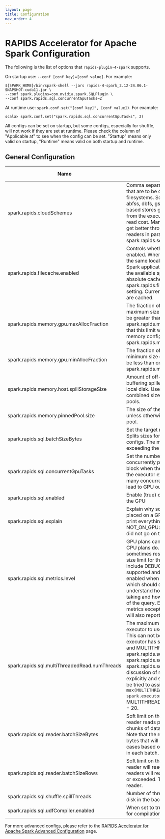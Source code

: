 ```yaml
---
layout: page
title: Configuration
nav_order: 4
---
```

<!-- Generated by RapidsConf.help. DO NOT EDIT! -->
# RAPIDS Accelerator for Apache Spark Configuration
The following is the list of options that `rapids-plugin-4-spark` supports.

On startup use: `--conf [conf key]=[conf value]`. For example:

```
${SPARK_HOME}/bin/spark-shell --jars rapids-4-spark_2.12-24.06.1-SNAPSHOT-cuda11.jar \
--conf spark.plugins=com.nvidia.spark.SQLPlugin \
--conf spark.rapids.sql.concurrentGpuTasks=2
```

At runtime use: `spark.conf.set("[conf key]", [conf value])`. For example:

```
scala> spark.conf.set("spark.rapids.sql.concurrentGpuTasks", 2)
```

 All configs can be set on startup, but some configs, especially for shuffle, will not
 work if they are set at runtime. Please check the column of "Applicable at" to see
 when the config can be set. "Startup" means only valid on startup, "Runtime" means
 valid on both startup and runtime.


## General Configuration

Name | Description | Default Value | Applicable at
-----|-------------|--------------|--------------
<a name="cloudSchemes"></a>spark.rapids.cloudSchemes|Comma separated list of additional URI schemes that are to be considered cloud based filesystems. Schemes already included: abfs, abfss, dbfs, gs, s3, s3a, s3n, wasbs, cosn. Cloud based stores generally would be total separate from the executors and likely have a higher I/O read cost. Many times the cloud filesystems also get better throughput when you have multiple readers in parallel. This is used with spark.rapids.sql.format.parquet.reader.type|None|Runtime
<a name="filecache.enabled"></a>spark.rapids.filecache.enabled|Controls whether the caching of input files is enabled. When enabled, input datais cached to the same local directories configured for the Spark application. The cache will use up to half the available space by default. To set an absolute cache size limit, see the spark.rapids.filecache.maxBytes configuration setting. Currently only data from Parquet files are cached.|false|Startup
<a name="memory.gpu.maxAllocFraction"></a>spark.rapids.memory.gpu.maxAllocFraction|The fraction of total GPU memory that limits the maximum size of the RMM pool. The value must be greater than or equal to the setting for spark.rapids.memory.gpu.allocFraction. Note that this limit will be reduced by the reserve memory configured in spark.rapids.memory.gpu.reserve.|1.0|Startup
<a name="memory.gpu.minAllocFraction"></a>spark.rapids.memory.gpu.minAllocFraction|The fraction of total GPU memory that limits the minimum size of the RMM pool. The value must be less than or equal to the setting for spark.rapids.memory.gpu.allocFraction.|0.25|Startup
<a name="memory.host.spillStorageSize"></a>spark.rapids.memory.host.spillStorageSize|Amount of off-heap host memory to use for buffering spilled GPU data before spilling to local disk. Use -1 to set the amount to the combined size of pinned and pageable memory pools.|-1|Startup
<a name="memory.pinnedPool.size"></a>spark.rapids.memory.pinnedPool.size|The size of the pinned memory pool in bytes unless otherwise specified. Use 0 to disable the pool.|0|Startup
<a name="sql.batchSizeBytes"></a>spark.rapids.sql.batchSizeBytes|Set the target number of bytes for a GPU batch. Splits sizes for input data is covered by separate configs. The maximum setting is 2 GB to avoid exceeding the cudf row count limit of a column.|1073741824|Runtime
<a name="sql.concurrentGpuTasks"></a>spark.rapids.sql.concurrentGpuTasks|Set the number of tasks that can execute concurrently per GPU. Tasks may temporarily block when the number of concurrent tasks in the executor exceeds this amount. Allowing too many concurrent tasks on the same GPU may lead to GPU out of memory errors.|2|Runtime
<a name="sql.enabled"></a>spark.rapids.sql.enabled|Enable (true) or disable (false) sql operations on the GPU|true|Runtime
<a name="sql.explain"></a>spark.rapids.sql.explain|Explain why some parts of a query were not placed on a GPU or not. Possible values are ALL: print everything, NONE: print nothing, NOT_ON_GPU: print only parts of a query that did not go on the GPU|NOT_ON_GPU|Runtime
<a name="sql.metrics.level"></a>spark.rapids.sql.metrics.level|GPU plans can produce a lot more metrics than CPU plans do. In very large queries this can sometimes result in going over the max result size limit for the driver. Supported values include DEBUG which will enable all metrics supported and typically only needs to be enabled when debugging the plugin. MODERATE which should output enough metrics to understand how long each part of the query is taking and how much data is going to each part of the query. ESSENTIAL which disables most metrics except those Apache Spark CPU plans will also report or their equivalents.|MODERATE|Runtime
<a name="sql.multiThreadedRead.numThreads"></a>spark.rapids.sql.multiThreadedRead.numThreads|The maximum number of threads on each executor to use for reading small files in parallel. This can not be changed at runtime after the executor has started. Used with COALESCING and MULTITHREADED readers, see spark.rapids.sql.format.parquet.reader.type, spark.rapids.sql.format.orc.reader.type, or spark.rapids.sql.format.avro.reader.type for a discussion of reader types. If it is not set explicitly and spark.executor.cores is set, it will be tried to assign value of `max(MULTITHREAD_READ_NUM_THREADS_DEFAULT, spark.executor.cores)`, where MULTITHREAD_READ_NUM_THREADS_DEFAULT = 20.|20|Startup
<a name="sql.reader.batchSizeBytes"></a>spark.rapids.sql.reader.batchSizeBytes|Soft limit on the maximum number of bytes the reader reads per batch. The readers will read chunks of data until this limit is met or exceeded. Note that the reader may estimate the number of bytes that will be used on the GPU in some cases based on the schema and number of rows in each batch.|2147483647|Runtime
<a name="sql.reader.batchSizeRows"></a>spark.rapids.sql.reader.batchSizeRows|Soft limit on the maximum number of rows the reader will read per batch. The orc and parquet readers will read row groups until this limit is met or exceeded. The limit is respected by the csv reader.|2147483647|Runtime
<a name="sql.shuffle.spillThreads"></a>spark.rapids.sql.shuffle.spillThreads|Number of threads used to spill shuffle data to disk in the background.|6|Runtime
<a name="sql.udfCompiler.enabled"></a>spark.rapids.sql.udfCompiler.enabled|When set to true, Scala UDFs will be considered for compilation as Catalyst expressions|false|Runtime

For more advanced configs, please refer to the [RAPIDS Accelerator for Apache Spark Advanced Configuration](./additional-functionality/advanced_configs.md) page.

